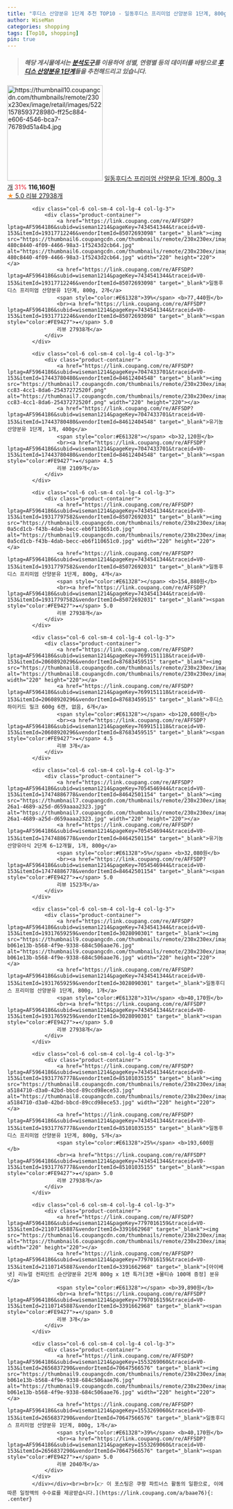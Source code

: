 ```yaml
---
title: "후디스 산양분유 1단계 추천 TOP10 - 일동후디스 프리미엄 산양분유 1단계, 800g, 3개"
author: WiseMan
categories: shopping
tags: [Top10, shopping]
pin: true
---
```


> ##### 해당 게시물에서는 [**분석도구**](https://itemscout.io/)를 이용하여 **성별**, **연령별** 등의 데이터를 바탕으로 [**후디스 산양분유 1단계**](https://link.coupang.com/a/baae76)들을 추천해드리고 있습니다.
<div class="container"><div class="row">
            <div class="col-6 col-sm-4 col-lg-4 col-lg-3">
                <div class="product-container">
                    <a href="https://link.coupang.com/re/AFFSDP?lptag=AF5964186&subid=wiseman1214&pageKey=7434541344&traceid=V0-153&itemId=19317728836&vendorItemId=3000213257" target="_blank"><img src="https://thumbnail10.coupangcdn.com/thumbnails/remote/230x230ex/image/retail/images/5221578593728980-ff25c884-e606-4546-bca7-76789d51a4b4.jpg" alt="https://thumbnail10.coupangcdn.com/thumbnails/remote/230x230ex/image/retail/images/5221578593728980-ff25c884-e606-4546-bca7-76789d51a4b4.jpg" width="220" height="220"></a>
                    <a href="https://link.coupang.com/re/AFFSDP?lptag=AF5964186&subid=wiseman1214&pageKey=7434541344&traceid=V0-153&itemId=19317728836&vendorItemId=3000213257" target="_blank">일동후디스 프리미엄 산양분유 1단계, 800g, 3개</a>
                    <span style="color:#E61328">31%</span> <b>116,160원</b>
                    <br><a href="https://link.coupang.com/re/AFFSDP?lptag=AF5964186&subid=wiseman1214&pageKey=7434541344&traceid=V0-153&itemId=19317728836&vendorItemId=3000213257" target="_blank"><span style="color:#FE9427">★</span> 5.0
                    리뷰 27938개</a>
                </div>
            </div>
            
            <div class="col-6 col-sm-4 col-lg-4 col-lg-3">
                <div class="product-container">
                    <a href="https://link.coupang.com/re/AFFSDP?lptag=AF5964186&subid=wiseman1214&pageKey=7434541344&traceid=V0-153&itemId=19317712246&vendorItemId=85072693098" target="_blank"><img src="https://thumbnail6.coupangcdn.com/thumbnails/remote/230x230ex/image/retail/images/4275611785710874-480c8440-4f09-4466-98a3-1f5243d2cb64.jpg" alt="https://thumbnail6.coupangcdn.com/thumbnails/remote/230x230ex/image/retail/images/4275611785710874-480c8440-4f09-4466-98a3-1f5243d2cb64.jpg" width="220" height="220"></a>
                    <a href="https://link.coupang.com/re/AFFSDP?lptag=AF5964186&subid=wiseman1214&pageKey=7434541344&traceid=V0-153&itemId=19317712246&vendorItemId=85072693098" target="_blank">일동후디스 프리미엄 산양분유 1단계, 800g, 2개</a>
                    <span style="color:#E61328">39%</span> <b>77,440원</b>
                    <br><a href="https://link.coupang.com/re/AFFSDP?lptag=AF5964186&subid=wiseman1214&pageKey=7434541344&traceid=V0-153&itemId=19317712246&vendorItemId=85072693098" target="_blank"><span style="color:#FE9427">★</span> 5.0
                    리뷰 27938개</a>
                </div>
            </div>
            
            <div class="col-6 col-sm-4 col-lg-4 col-lg-3">
                <div class="product-container">
                    <a href="https://link.coupang.com/re/AFFSDP?lptag=AF5964186&subid=wiseman1214&pageKey=7047433701&traceid=V0-153&itemId=17443780480&vendorItemId=84612404548" target="_blank"><img src="https://thumbnail7.coupangcdn.com/thumbnails/remote/230x230ex/image/retail/images/2023/01/06/11/2/e0e68f70-cc83-4cc1-8da6-25437272520f.png" alt="https://thumbnail7.coupangcdn.com/thumbnails/remote/230x230ex/image/retail/images/2023/01/06/11/2/e0e68f70-cc83-4cc1-8da6-25437272520f.png" width="220" height="220"></a>
                    <a href="https://link.coupang.com/re/AFFSDP?lptag=AF5964186&subid=wiseman1214&pageKey=7047433701&traceid=V0-153&itemId=17443780480&vendorItemId=84612404548" target="_blank">유기농 산양분유 1단계, 1개, 400g</a>
                    <span style="color:#E61328"></span> <b>32,120원</b>
                    <br><a href="https://link.coupang.com/re/AFFSDP?lptag=AF5964186&subid=wiseman1214&pageKey=7047433701&traceid=V0-153&itemId=17443780480&vendorItemId=84612404548" target="_blank"><span style="color:#FE9427">★</span> 4.5
                    리뷰 2109개</a>
                </div>
            </div>
            
            <div class="col-6 col-sm-4 col-lg-4 col-lg-3">
                <div class="product-container">
                    <a href="https://link.coupang.com/re/AFFSDP?lptag=AF5964186&subid=wiseman1214&pageKey=7434541344&traceid=V0-153&itemId=19317797582&vendorItemId=85072692031" target="_blank"><img src="https://thumbnail9.coupangcdn.com/thumbnails/remote/230x230ex/image/retail/images/4275555985823034-0a5cd1cb-f43b-4dab-becc-eb6f110651c0.jpg" alt="https://thumbnail9.coupangcdn.com/thumbnails/remote/230x230ex/image/retail/images/4275555985823034-0a5cd1cb-f43b-4dab-becc-eb6f110651c0.jpg" width="220" height="220"></a>
                    <a href="https://link.coupang.com/re/AFFSDP?lptag=AF5964186&subid=wiseman1214&pageKey=7434541344&traceid=V0-153&itemId=19317797582&vendorItemId=85072692031" target="_blank">일동후디스 프리미엄 산양분유 1단계, 800g, 4개</a>
                    <span style="color:#E61328"></span> <b>154,880원</b>
                    <br><a href="https://link.coupang.com/re/AFFSDP?lptag=AF5964186&subid=wiseman1214&pageKey=7434541344&traceid=V0-153&itemId=19317797582&vendorItemId=85072692031" target="_blank"><span style="color:#FE9427">★</span> 5.0
                    리뷰 27938개</a>
                </div>
            </div>
            
            <div class="col-6 col-sm-4 col-lg-4 col-lg-3">
                <div class="product-container">
                    <a href="https://link.coupang.com/re/AFFSDP?lptag=AF5964186&subid=wiseman1214&pageKey=7699151118&traceid=V0-153&itemId=20608920296&vendorItemId=87683459515" target="_blank"><img src="https://thumbnail8.coupangcdn.com/thumbnails/remote/230x230ex/image/vendor_inventory/fe04/ae4114b625dc279f0b49312fb22c451d17fce7ca7e8fecbb314e7d3af3f7.jpg" alt="https://thumbnail8.coupangcdn.com/thumbnails/remote/230x230ex/image/vendor_inventory/fe04/ae4114b625dc279f0b49312fb22c451d17fce7ca7e8fecbb314e7d3af3f7.jpg" width="220" height="220"></a>
                    <a href="https://link.coupang.com/re/AFFSDP?lptag=AF5964186&subid=wiseman1214&pageKey=7699151118&traceid=V0-153&itemId=20608920296&vendorItemId=87683459515" target="_blank">후디스 하이키드 밀크 600g 6캔, 없음, 6개</a>
                    <span style="color:#E61328"></span> <b>120,600원</b>
                    <br><a href="https://link.coupang.com/re/AFFSDP?lptag=AF5964186&subid=wiseman1214&pageKey=7699151118&traceid=V0-153&itemId=20608920296&vendorItemId=87683459515" target="_blank"><span style="color:#FE9427">★</span> 4.5
                    리뷰 3개</a>
                </div>
            </div>
            
            <div class="col-6 col-sm-4 col-lg-4 col-lg-3">
                <div class="product-container">
                    <a href="https://link.coupang.com/re/AFFSDP?lptag=AF5964186&subid=wiseman1214&pageKey=7054546944&traceid=V0-153&itemId=17474886778&vendorItemId=84642501154" target="_blank"><img src="https://thumbnail7.coupangcdn.com/thumbnails/remote/230x230ex/image/retail/images/2023/01/10/11/3/91c2aa5b-26a1-4689-a25d-d659aaaa2323.jpg" alt="https://thumbnail7.coupangcdn.com/thumbnails/remote/230x230ex/image/retail/images/2023/01/10/11/3/91c2aa5b-26a1-4689-a25d-d659aaaa2323.jpg" width="220" height="220"></a>
                    <a href="https://link.coupang.com/re/AFFSDP?lptag=AF5964186&subid=wiseman1214&pageKey=7054546944&traceid=V0-153&itemId=17474886778&vendorItemId=84642501154" target="_blank">유기농 산양유아식 2단계 6~12개월, 1개, 800g</a>
                    <span style="color:#E61328">5%</span> <b>32,080원</b>
                    <br><a href="https://link.coupang.com/re/AFFSDP?lptag=AF5964186&subid=wiseman1214&pageKey=7054546944&traceid=V0-153&itemId=17474886778&vendorItemId=84642501154" target="_blank"><span style="color:#FE9427">★</span> 5.0
                    리뷰 1523개</a>
                </div>
            </div>
            
            <div class="col-6 col-sm-4 col-lg-4 col-lg-3">
                <div class="product-container">
                    <a href="https://link.coupang.com/re/AFFSDP?lptag=AF5964186&subid=wiseman1214&pageKey=7434541344&traceid=V0-153&itemId=19317659259&vendorItemId=3028090301" target="_blank"><img src="https://thumbnail9.coupangcdn.com/thumbnails/remote/230x230ex/image/retail/images/2963616283033425-b061e13b-b568-4f9e-9338-684c506aae76.jpg" alt="https://thumbnail9.coupangcdn.com/thumbnails/remote/230x230ex/image/retail/images/2963616283033425-b061e13b-b568-4f9e-9338-684c506aae76.jpg" width="220" height="220"></a>
                    <a href="https://link.coupang.com/re/AFFSDP?lptag=AF5964186&subid=wiseman1214&pageKey=7434541344&traceid=V0-153&itemId=19317659259&vendorItemId=3028090301" target="_blank">일동후디스 프리미엄 산양분유 1단계, 800g, 1개</a>
                    <span style="color:#E61328">31%</span> <b>40,170원</b>
                    <br><a href="https://link.coupang.com/re/AFFSDP?lptag=AF5964186&subid=wiseman1214&pageKey=7434541344&traceid=V0-153&itemId=19317659259&vendorItemId=3028090301" target="_blank"><span style="color:#FE9427">★</span> 5.0
                    리뷰 27938개</a>
                </div>
            </div>
            
            <div class="col-6 col-sm-4 col-lg-4 col-lg-3">
                <div class="product-container">
                    <a href="https://link.coupang.com/re/AFFSDP?lptag=AF5964186&subid=wiseman1214&pageKey=7434541344&traceid=V0-153&itemId=19317767778&vendorItemId=85101035155" target="_blank"><img src="https://thumbnail8.coupangcdn.com/thumbnails/remote/230x230ex/image/retail/images/2972061369390689-a5184710-d3a0-42bd-bbcd-89ccd98ece53.jpg" alt="https://thumbnail8.coupangcdn.com/thumbnails/remote/230x230ex/image/retail/images/2972061369390689-a5184710-d3a0-42bd-bbcd-89ccd98ece53.jpg" width="220" height="220"></a>
                    <a href="https://link.coupang.com/re/AFFSDP?lptag=AF5964186&subid=wiseman1214&pageKey=7434541344&traceid=V0-153&itemId=19317767778&vendorItemId=85101035155" target="_blank">일동후디스 프리미엄 산양분유 1단계, 800g, 5개</a>
                    <span style="color:#E61328">25%</span> <b>193,600원</b>
                    <br><a href="https://link.coupang.com/re/AFFSDP?lptag=AF5964186&subid=wiseman1214&pageKey=7434541344&traceid=V0-153&itemId=19317767778&vendorItemId=85101035155" target="_blank"><span style="color:#FE9427">★</span> 5.0
                    리뷰 27938개</a>
                </div>
            </div>
            
            <div class="col-6 col-sm-4 col-lg-4 col-lg-3">
                <div class="product-container">
                    <a href="https://link.coupang.com/re/AFFSDP?lptag=AF5964186&subid=wiseman1214&pageKey=7797016159&traceid=V0-153&itemId=21107145887&vendorItemId=3391662968" target="_blank"><img src="https://thumbnail6.coupangcdn.com/thumbnails/remote/230x230ex/image/vendor_inventory/e80a/e2a18edc56722eaf5ca747784a7930c603768cc44f56099576f3ad6ab5cf.jpg" alt="https://thumbnail6.coupangcdn.com/thumbnails/remote/230x230ex/image/vendor_inventory/e80a/e2a18edc56722eaf5ca747784a7930c603768cc44f56099576f3ad6ab5cf.jpg" width="220" height="220"></a>
                    <a href="https://link.coupang.com/re/AFFSDP?lptag=AF5964186&subid=wiseman1214&pageKey=7797016159&traceid=V0-153&itemId=21107145887&vendorItemId=3391662968" target="_blank">[아이배냇] 리뉴얼 컨피던트 순산양분유 2단계 800g x 1캔 특가[3캔 +물티슈 100매 증정] 분유</a>
                    <span style="color:#E61328"></span> <b>39,890원</b>
                    <br><a href="https://link.coupang.com/re/AFFSDP?lptag=AF5964186&subid=wiseman1214&pageKey=7797016159&traceid=V0-153&itemId=21107145887&vendorItemId=3391662968" target="_blank"><span style="color:#FE9427">★</span> 5.0
                    리뷰 3개</a>
                </div>
            </div>
            
            <div class="col-6 col-sm-4 col-lg-4 col-lg-3">
                <div class="product-container">
                    <a href="https://link.coupang.com/re/AFFSDP?lptag=AF5964186&subid=wiseman1214&pageKey=1553269060&traceid=V0-153&itemId=2656837290&vendorItemId=70647566576" target="_blank"><img src="https://thumbnail9.coupangcdn.com/thumbnails/remote/230x230ex/image/retail/images/2963616283033425-b061e13b-b568-4f9e-9338-684c506aae76.jpg" alt="https://thumbnail9.coupangcdn.com/thumbnails/remote/230x230ex/image/retail/images/2963616283033425-b061e13b-b568-4f9e-9338-684c506aae76.jpg" width="220" height="220"></a>
                    <a href="https://link.coupang.com/re/AFFSDP?lptag=AF5964186&subid=wiseman1214&pageKey=1553269060&traceid=V0-153&itemId=2656837290&vendorItemId=70647566576" target="_blank">일동후디스 프리미엄 산양분유 1단계, 800g, 1개</a>
                    <span style="color:#E61328">39%</span> <b>40,170원</b>
                    <br><a href="https://link.coupang.com/re/AFFSDP?lptag=AF5964186&subid=wiseman1214&pageKey=1553269060&traceid=V0-153&itemId=2656837290&vendorItemId=70647566576" target="_blank"><span style="color:#FE9427">★</span> 5.0
                    리뷰 2040개</a>
                </div>
            </div>
            </div></div><br><br>[👉 이 포스팅은 쿠팡 파트너스 활동의 일환으로, 이에 따른 일정액의 수수료를 제공받습니다.](https://link.coupang.com/a/baae76){: .center}